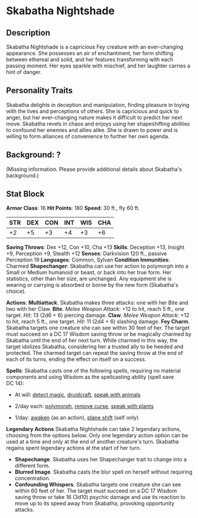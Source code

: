 # Skabatha Nightshade

## Description

Skabatha Nightshade is a capricious Fey creature with an ever-changing appearance. She possesses an air of enchantment, her form shifting between ethereal and solid, and her features transforming with each passing moment. Her eyes sparkle with mischief, and her laughter carries a hint of danger.

## Personality Traits

Skabatha delights in deception and manipulation, finding pleasure in toying with the lives and perceptions of others. She is capricious and quick to anger, but her ever-changing nature makes it difficult to predict her next move. Skabatha revels in chaos and enjoys using her shapeshifting abilities to confound her enemies and allies alike. She is drawn to power and is willing to form alliances of convenience to further her own agenda.

## Background: ?

(Missing information. Please provide additional details about Skabatha's background.)

## Stat Block

**Armor Class**: 16 **Hit Points**: 180 **Speed**: 30 ft., fly 60 ft.

|STR|DEX|CON|INT|WIS|CHA|
|---|---|---|---|---|---|
|+2|+5|+3|+4|+3|+6|

**Saving Throws**: Dex +12, Con +10, Cha +13 **Skills**: Deception +13, Insight +9, Perception +9, Stealth +12 
**Senses**: Darkvision 120 ft., passive Perception 19 
**Languages**: Common, Sylvan **Condition Immunities**: Charmed 
**Shapechanger**: Skabatha can use her action to polymorph into a Small or Medium humanoid or beast, or back into her true form. Her statistics, other than her size, are unchanged. Any equipment she is wearing or carrying is absorbed or borne by the new form (Skabatha's choice).

**Actions**: 
**Multiattack**. Skabatha makes three attacks: one with her Bite and two with her Claw. 
**Bite**. _Melee Weapon Attack_: +12 to hit, reach 5 ft., one target. _Hit_: 13 (2d6 + 6) piercing damage. 
**Claw**. _Melee Weapon Attack_: +12 to hit, reach 5 ft., one target. _Hit_: 11 (2d4 + 6) slashing damage. **Fey Charm**. Skabatha targets one creature she can see within 30 feet of her. The target must succeed on a DC 17 Wisdom saving throw or be magically charmed by Skabatha until the end of her next turn. While charmed in this way, the target idolizes Skabatha, considering her a trusted ally to be heeded and protected. The charmed target can repeat the saving throw at the end of each of its turns, ending the effect on itself on a success.

**Spells**: 
Skabatha casts one of the following spells, requiring no material components and using Wisdom as the spellcasting ability (spell save DC 14):

- At will: [detect magic](https://5e.tools/spells.html#detect%20magic_phb), [druidcraft](https://5e.tools/spells.html#druidcraft_phb), [speak with animals](https://5e.tools/spells.html#speak%20with%20animals_phb)
    
- 2/day each: [polymorph](https://5e.tools/spells.html#polymorph_phb), [remove curse](https://5e.tools/spells.html#remove%20curse_phb), [speak with plants](https://5e.tools/spells.html#speak%20with%20plants_phb)
    
- 1/day: [awaken](https://5e.tools/spells.html#awaken_phb) (as an action), [plane shift](https://5e.tools/spells.html#plane%20shift_phb) (self only)

**Legendary Actions** Skabatha Nightshade can take 2 legendary actions, choosing from the options below. Only one legendary action option can be used at a time and only at the end of another creature's turn. Skabatha regains spent legendary actions at the start of her turn.

- **Shapechange**. Skabatha uses her Shapechanger trait to change into a different form.
- **Blurred Image**. Skabatha casts the blur spell on herself without requiring concentration.
- **Confounding Whispers**. Skabatha targets one creature she can see within 60 feet of her. The target must succeed on a DC 17 Wisdom saving throw or take 16 (3d10) psychic damage and use its reaction to move up to its speed away from Skabatha, provoking opportunity attacks.
